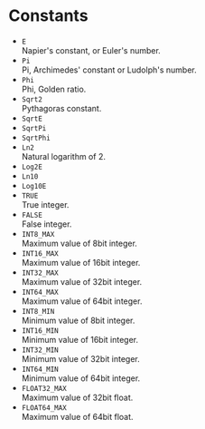 # Constants

+ ``E`` <br>
  Napier's constant, or Euler's number.
+ ``Pi`` <br>
  Pi, Archimedes' constant or Ludolph's number.
+ ``Phi`` <br>
 Phi, Golden ratio.
+ ``Sqrt2`` <br>
 Pythagoras constant.
+ ``SqrtE`` <br>
+ ``SqrtPi`` <br>
+ ``SqrtPhi`` <br>
+ ``Ln2`` <br>
  Natural logarithm of 2.
+ ``Log2E`` <br>
+ ``Ln10`` <br>
+ ``Log10E`` <br>
+ ``TRUE`` <br>
  True integer.
+ ``FALSE`` <br>
  False integer.
+ ``INT8_MAX`` <br>
  Maximum value of 8bit integer.
+ ``INT16_MAX`` <br>
  Maximum value of 16bit integer.
+ ``INT32_MAX`` <br>
  Maximum value of 32bit integer.
+ ``INT64_MAX`` <br>
  Maximum value of 64bit integer.
+ ``INT8_MIN`` <br>
  Minimum value of 8bit integer.
+ ``INT16_MIN`` <br>
  Minimum value of 16bit integer.
+ ``INT32_MIN`` <br>
  Minimum value of 32bit integer.
+ ``INT64_MIN`` <br>
  Minimum value of 64bit integer.
+ ``FLOAT32_MAX`` <br>
  Maximum value of 32bit float.
+ ``FLOAT64_MAX`` <br>
  Maximum value of 64bit float.
